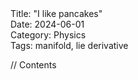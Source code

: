 <div class="yaml-meta">
Title: "I like pancakes"<br>
Date: 2024-06-01<br>
Category: Physics<br>
Tags: manifold, lie derivative<br>
</div>

// Contents
